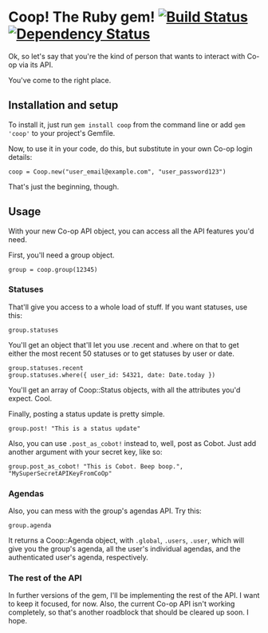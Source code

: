 # Coop! The Ruby gem! [![Build Status](https://secure.travis-ci.org/evanwalsh/coop.png?branch=master)](http://travis-ci.org/evanwalsh/coop) [![Dependency Status](https://gemnasium.com/evanwalsh/coop.png)](https://gemnasium.com/evanwalsh/coop)

Ok, so let's say that you're the kind of person that wants to interact with Co-op via its API.

You've come to the right place.

## Installation and setup

To install it, just run `gem install coop` from the command line or add `gem 'coop'` to your project's Gemfile.

Now, to use it in your code, do this, but substitute in your own Co-op login details:

    coop = Coop.new("user_email@example.com", "user_password123")

That's just the beginning, though.

## Usage

With your new Co-op API object, you can access all the API features you'd need.

First, you'll need a group object.

    group = coop.group(12345)

### Statuses

That'll give you access to a whole load of stuff. If you want statuses, use this:

    group.statuses

You'll get an object that'll let you use .recent and .where on that to get either the most recent 50 statuses or to get statuses by user or date.

    group.statuses.recent
    group.statuses.where({ user_id: 54321, date: Date.today })

You'll get an array of Coop::Status objects, with all the attributes you'd expect. Cool.

Finally, posting a status update is pretty simple.

    group.post! "This is a status update"

Also, you can use `.post_as_cobot!` instead to, well, post as Cobot. Just add another argument with your secret key, like so:

    group.post_as_cobot! "This is Cobot. Beep boop.", "MySuperSecretAPIKeyFromCoOp"

### Agendas

Also, you can mess with the group's agendas API. Try this:

    group.agenda

It returns a Coop::Agenda object, with `.global`, `.users`, `.user`, which will give you the group's agenda, all the user's individual agendas, and the authenticated user's agenda, respectively.

### The rest of the API

In further versions of the gem, I'll be implementing the rest of the API. I want to keep it focused, for now. Also, the current Co-op API isn't working completely, so that's another roadblock that should be cleared up soon. I hope.